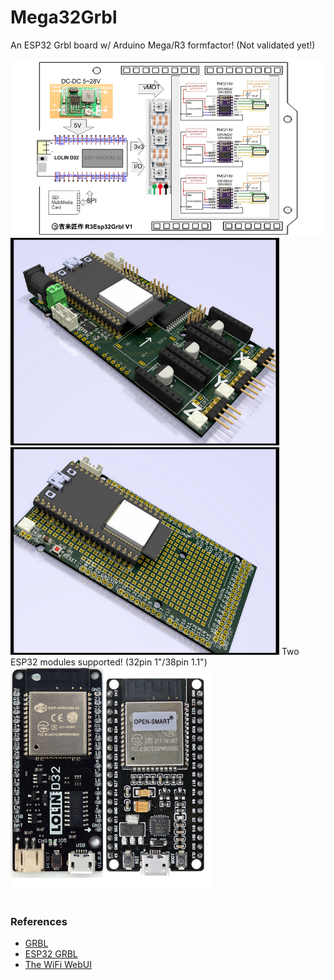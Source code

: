 # Mega32Grbl
An ESP32 Grbl board w/ Arduino Mega/R3 formfactor! (Not validated yet!)<br>

<img src="R3ESP32Grbl_BlockDiagram.png" width="640"/> <br>
<img src="Hardware/Mega32Grbl_svga.png" width="430"/>  <img src="Hardware/Mega32Shield_svga.png" width="430"/> 
Two ESP32 modules supported! (32pin 1"/38pin 1.1")<br>
<img src="Hardware/D32_DevKitC.png" width="320"/>
<br>
<br>

### References
  - [GRBL](https://github.com/gnea/grbl/wiki) <br>
  - [ESP32 GRBL](https://github.com/bdring/Grbl_Esp32) <br>
  - [The WiFi WebUI](https://github.com/luc-github/ESP3D-WEBUI)

